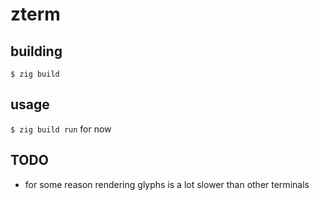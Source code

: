 # zterm

## building
`$ zig build`

## usage
`$ zig build run` for now

## TODO
- for some reason rendering glyphs is a lot slower than other terminals
